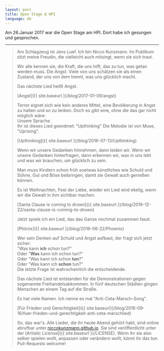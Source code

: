 ```yaml
---
layout: post
title: Open Stage @ HPI
language: de
---
```


Am 26.Januar 2017 war die Open Stage am HPI.
Dort habe ich gesungen und gesprochen.

---

> Am Schlagzeug ist Jens Luef.
> Ich bin Nicco Kunzmann.
> Im Publikum sitzt meine Freudin, die vielleicht auch mitsingt,
> wenn sie sich traut.
>
> Wir alle kennen sie, die Kraft, die uns hilft, das zu tun,
> was getan werden muss.
> Die Angst.
> Viele von uns schätzen sie als einen Zustand, der uns von dem trennt, 
> was uns glücklich macht.
>
> Das nächste Lied heißt Angst.
>
> [Angst]({{ site.baseurl }}/blog/2017-01-09/angst)
>
> Terror eignet sich wie kein anderes Mittel, eine Bevölkerung in Angst zu
> halten und so zu lenken.
> Doch es gibt eine, ohne die das gar nicht möglich wäre:  
> Unsere Sprache.  
> Ihr ist dieses Lied gewidmet: "Upthinking"
> Die Melodie ist von Muse, "Uprising".
>
> [Upthinking]({{ site.baseurl }}/blog/2016-07-13/Upthinking)
>
> Wenn wir unsere Gedanken hinnehmen, dann leiden wir.
> Wenn wir unsere Gedanken hinterfragen, dann erkennen wir, was in uns lebt und
> was wir brauchen, um glücklich zu sein.
>
> Man muss Kindern schon früh soetwas künstliches wie Schuld und Sühne,
> Gut und Böse beibringen, damit sie Gewalt auch genießen können.
>
> Es ist Weihnachten, Fest der Liebe, wieder ein Lied wird ekelig, wenn wir
> die Gewalt in ihm sichtbar machen.
>
> [Santa Clause is coming to drown]({{ site.baseurl }}/blog/2016-12-22/santa-clause-is-coming-to-drown)
>
> Jetzt spiele ich ein Lied, das das Ganze nochmal zusammen fasst.
>
> [Phönix]({{ site.baseurl }}/blog/2016-06-22/Phoenix)
>
> Wer sein Denken auf Schuld und Angst aufbaut, der fragt sich jetzt
> sicher:  
> "Was kann **ich** schon tun?"  
> Oder "**Was** kann ich schon tun?"  
> Oder "Was kann ich schon **tun**?"  
> Oder "Was kann ich **schon** tun?"  
> Die letzte Frage ist wahrscheinlich die entscheidende.
>
> Das nächste Lied ist entstanden für die Demonstrationen gegen
> sogenannte Freihandelsabkommen.
> In fünf deutschen Städten gingen Menschen an einem Tag auf die Straße.
> 
> Es hat viele Namen. Ich nenne es mal "Anti-Ceta-Marsch-Song".
>
> [Für Frieden und Gerechtigkeit]({{ site.baseurl}}/blog/2016-09-16/fuer-frieden-und-gerechtigkeit-anti-ceta-marschlied)
>
> So, das war's.
> Alle Lieder, die ihr heute Abend gehört habt, sind online abrufbar
> unter [niccokunzmann.github.io](https://niccokunzmann.github.io).
> Sie sind veröffentlicht unter der [Artistic License]({{ site.baseurl }}/LICENSE).
> Wenn ihr sie also selber spielen wollt, anpassen oder verändern wollt,
> könnt ihr das tun. Pull-Requests welcome!
